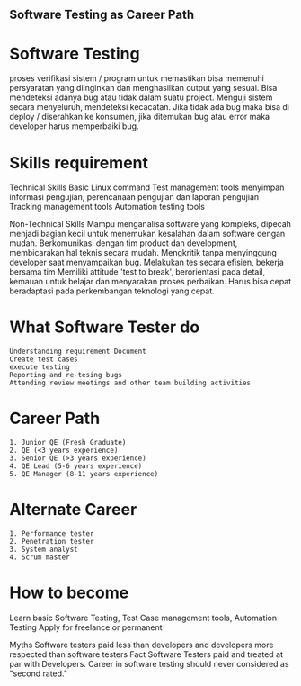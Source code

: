 ## Software Testing as Career Path

# Software Testing
proses verifikasi sistem / program untuk memastikan bisa memenuhi persyaratan yang diinginkan dan menghasilkan output yang sesuai.
Bisa mendeteksi adanya bug atau tidak dalam suatu project.
Menguji sistem secara menyeluruh, mendeteksi kecacatan.
Jika tidak ada bug maka bisa di deploy / diserahkan ke konsumen, jika ditemukan bug atau error maka developer harus memperbaiki bug.

# Skills requirement
Technical Skills
    Basic Linux command
    Test management tools
        menyimpan informasi pengujian, perencanaan pengujian dan laporan pengujian
    Tracking management tools
    Automation testing tools

Non-Technical Skills
    Mampu menganalisa software yang kompleks, dipecah menjadi bagian kecil untuk menemukan kesalahan dalam software dengan mudah.
    Berkomunikasi dengan tim product dan development, membicarakan hal teknis secara mudah. Mengkritik tanpa menyinggung developer saat menyampaikan bug.
    Melakukan tes secara efisien, bekerja bersama tim
    Memiliki attitude 'test to break', berorientasi pada detail, kemauan untuk belajar dan menyarakan proses perbaikan. Harus bisa cepat beradaptasi pada perkembangan teknologi yang cepat.

# What Software Tester do
    Understanding requirement Document
    Create test cases
    execute testing
    Reporting and re-tesing bugs
    Attending review meetings and other team building activities

# Career Path
    1. Junior QE (Fresh Graduate)
    2. QE (<3 years experience)
    3. Senior QE (>3 years experience)
    4. QE Lead (5-6 years experience)
    5. QE Manager (8-11 years experience)

# Alternate Career
    1. Performance tester
    2. Penetration tester
    3. System analyst
    4. Scrum master

# How to become
Learn basic Software Testing, Test Case management tools, Automation Testing
Apply for freelance or permanent

Myths
Software testers paid less than developers and developers more respected than software testers
Fact
Software Testers paid and treated at par with Developers. Career in software testing should never considered as "second rated."